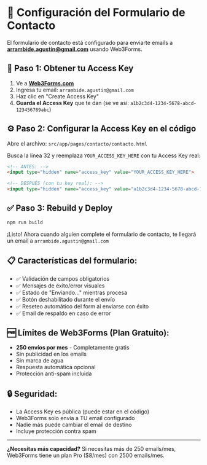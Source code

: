 # 📧 Configuración del Formulario de Contacto

El formulario de contacto está configurado para enviarte emails a **arrambide.agustin@gmail.com** usando Web3Forms.

## 🔑 Paso 1: Obtener tu Access Key

1. Ve a **[Web3Forms.com](https://web3forms.com/)**
2. Ingresa tu email: `arrambide.agustin@gmail.com`
3. Haz clic en "Create Access Key"
4. **Guarda el Access Key** que te dan (se ve así: `a1b2c3d4-1234-5678-abcd-123456789abc`)

## ⚙️ Paso 2: Configurar la Access Key en el código

Abre el archivo: `src/app/pages/contacto/contacto.html`

Busca la línea 32 y reemplaza `YOUR_ACCESS_KEY_HERE` con tu Access Key real:

```html
<!-- ANTES: -->
<input type="hidden" name="access_key" value="YOUR_ACCESS_KEY_HERE">

<!-- DESPUÉS (con tu key real): -->
<input type="hidden" name="access_key" value="a1b2c3d4-1234-5678-abcd-123456789abc">
```

## ✅ Paso 3: Rebuild y Deploy

```bash
npm run build
```

¡Listo! Ahora cuando alguien complete el formulario de contacto, te llegará un email a `arrambide.agustin@gmail.com`

## 📋 Características del formulario:

- ✅ Validación de campos obligatorios
- ✅ Mensajes de éxito/error visuales
- ✅ Estado de "Enviando..." mientras procesa
- ✅ Botón deshabilitado durante el envío
- ✅ Reseteo automático del form al enviarse con éxito
- ✅ Email de respaldo en caso de error

## 🆓 Límites de Web3Forms (Plan Gratuito):

- **250 envíos por mes** - Completamente gratis
- Sin publicidad en los emails
- Sin marca de agua
- Respuesta automática opcional
- Protección anti-spam incluida

## 🔒 Seguridad:

- La Access Key es pública (puede estar en el código)
- Web3Forms solo envía a TU email configurado
- Nadie más puede cambiar el email de destino
- Incluye protección contra spam

---

**¿Necesitas más capacidad?**
Si necesitas más de 250 emails/mes, Web3Forms tiene un plan Pro ($8/mes) con 2500 emails/mes.
